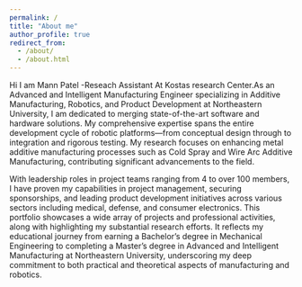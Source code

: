 ```yaml
---
permalink: /
title: "About me"
author_profile: true
redirect_from: 
  - /about/
  - /about.html
---
```


Hi I am Mann Patel -Reseach Assistant At Kostas research Center.As an Advanced and Intelligent Manufacturing Engineer specializing in Additive Manufacturing, Robotics, and Product Development at Northeastern University, I am dedicated to merging state-of-the-art software and hardware solutions. My comprehensive expertise spans the entire development cycle of robotic platforms—from conceptual design through to integration and rigorous testing. My research focuses on enhancing metal additive manufacturing processes such as Cold Spray and Wire Arc Additive Manufacturing, contributing significant advancements to the field.

With leadership roles in project teams ranging from 4 to over 100 members, I have proven my capabilities in project management, securing sponsorships, and leading product development initiatives across various sectors including medical, defense, and consumer electronics. This portfolio showcases a wide array of projects and professional activities, along with highlighting my substantial research efforts. It reflects my educational journey from earning a Bachelor’s degree in Mechanical Engineering to completing a Master’s degree in Advanced and Intelligent Manufacturing at Northeastern University, underscoring my deep commitment to both practical and theoretical aspects of manufacturing and robotics.

